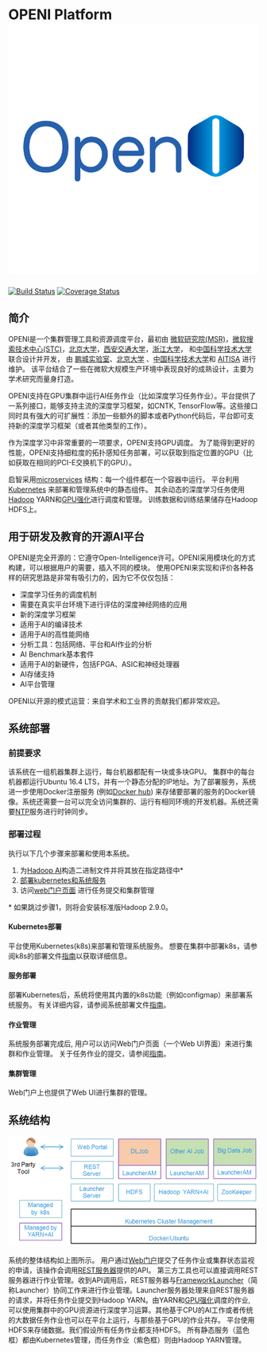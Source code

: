 # OPENI Platform ![alt text][logo]

[logo]: ./openilogo.png "OPENI"

[![Build Status](https://travis-ci.org/Microsoft/openi.svg?branch=master)](https://travis-ci.org/open-intelligence/openi)
[![Coverage Status](https://coveralls.io/repos/github/open-intelligence/openi/badge.svg?branch=master)](https://coveralls.io/github/open-intelligence/openi?branch=master)


## 简介

OPENI是一个集群管理工具和资源调度平台，最初由 [微软研究院(MSR)](https://www.microsoft.com/en-us/research/group/systems-research-group-asia/)，[微软搜索技术中心(STC)](https://www.microsoft.com/en-us/ard/company/introduction.aspx)，[北京大学](http://eecs.pku.edu.cn/EN/)，[西安交通大学](http://www.aiar.xjtu.edu.cn/)，[浙江大学](http://www.cesc.zju.edu.cn/index_e.htm)， 和[中国科学技术大学](http://eeis.ustc.edu.cn/) 联合设计并开发， 由 [鹏城实验室](http://www.pcl.ac.cn/)、[北京大学](http://idm.pku.edu.cn/) 、[中国科学技术大学](https://www.ustc.edu.cn/)和 [AITISA](http://www.aitisa.org.cn/) 进行维护。
该平台结合了一些在微软大规模生产环境中表现良好的成熟设计，主要为学术研究而量身打造。

OPENI支持在GPU集群中运行AI任务作业（比如深度学习任务作业）。平台提供了一系列接口，能够支持主流的深度学习框架，如CNTK, TensorFlow等。这些接口同时具有强大的可扩展性：添加一些额外的脚本或者Python代码后，平台即可支持新的深度学习框架（或者其他类型的工作）。


作为深度学习中非常重要的一项要求，OPENI支持GPU调度。
为了能得到更好的性能，OPENI支持细粒度的拓扑感知任务部署，可以获取到指定位置的GPU（比如获取在相同的PCI-E交换机下的GPU）。

启智采用[microservices](https://en.wikipedia.org/wiki/Microservices) 结构：每一个组件都在一个容器中运行。 
平台利用[Kubernetes](https://kubernetes.io/) 来部署和管理系统中的静态组件。
其余动态的深度学习任务使用[Hadoop](http://hadoop.apache.org/) YARN和[GPU强化](https://issues.apache.org/jira/browse/YARN-7481)进行调度和管理。 
训练数据和训练结果储存在Hadoop HDFS上。

## 用于研发及教育的开源AI平台

OPENI是完全开源的：它遵守Open-Intelligence许可。OPENI采用模块化的方式构建，可以根据用户的需要，插入不同的模块。 使用OPENI来实现和评价各种各样的研究思路是非常有吸引力的，因为它不仅仅包括：

* 深度学习任务的调度机制
* 需要在真实平台环境下进行评估的深度神经网络的应用
* 新的深度学习框架
* 适用于AI的编译技术
* 适用于AI的高性能网络
* 分析工具：包括网络、平台和AI作业的分析
* AI Benchmark基本套件
* 适用于AI的新硬件，包括FPGA、ASIC和神经处理器
* AI存储支持
* AI平台管理 

OPENI以开源的模式运营：来自学术和工业界的贡献我们都非常欢迎。 

## 系统部署

### 前提要求

该系统在一组机器集群上运行，每台机器都配有一块或多块GPU。
集群中的每台机器都运行Ubuntu 16.4 LTS，并有一个静态分配的IP地址。为了部署服务，系统进一步使用Docker注册服务 (例如[Docker hub](https://docs.docker.com/docker-hub/)) 来存储要部署的服务的Docker镜像。系统还需要一台可以完全访问集群的、运行有相同环境的开发机器。系统还需要[NTP](http://www.ntp.org/)服务进行时钟同步。

### 部署过程

执行以下几个步骤来部署和使用本系统。

1. 为[Hadoop AI](./hadoop-ai/README.md)构造二进制文件并将其放在指定路径中*
2. [部署kubernetes和系统服务](./openi-management/README.md)
3. 访问[web门户页面](./webportal/README.md) 进行任务提交和集群管理

\* 如果跳过步骤1，则将会安装标准版Hadoop 2.9.0。

#### Kubernetes部署

平台使用Kubernetes(k8s)来部署和管理系统服务。
想要在集群中部署k8s，请参阅k8s的部署文件[指南](./openi-management/README.md)以获取详细信息。

#### 服务部署

部署Kubernetes后，系统将使用其内置的k8s功能（例如configmap）来部署系统服务。
有关详细内容，请参阅系统部署文件[指南](./openi-management/README.md)。

#### 作业管理

系统服务部署完成后, 用户可以访问Web门户页面（一个Web UI界面）来进行集群和作业管理。
关于任务作业的提交，请参阅[指南](job-tutorial/README.md)。

#### 集群管理

Web门户上也提供了Web UI进行集群的管理。

## 系统结构

<p style="text-align: left;">
  <img src="./sysarch.png" title="System Architecture" alt="System Architecture" />
</p>

系统的整体结构如上图所示。
用户通过[Web门户](./webportal/README.md)提交了任务作业或集群状态监视的申请，该操作会调用[REST服务器](./rest-server/README.md)提供的API。
第三方工具也可以直接调用REST服务器进行作业管理。收到API调用后，REST服务器与[FrameworkLauncher](./frameworklauncher/README.md)（简称Launcher）协同工作来进行作业管理。Launcher服务器处理来自REST服务器的请求，并将任务作业提交到Hadoop YARN。由YARN和[GPU强化](https://issues.apache.org/jira/browse/YARN-7481)调度的作业, 可以使用集群中的GPU资源进行深度学习运算。其他基于CPU的AI工作或者传统的大数据任务作业也可以在平台上运行，与那些基于GPU的作业共存。
平台使用HDFS来存储数据。我们假设所有任务作业都支持HDFS。 所有静态服务（蓝色框）都由Kubernetes管理，而任务作业（紫色框）则由Hadoop YARN管理。

